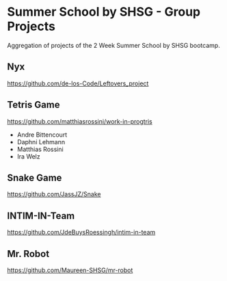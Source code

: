 # Summer School by SHSG - Group Projects
Aggregation of projects of the 2 Week Summer School by SHSG bootcamp.

## Nyx
https://github.com/de-los-Code/Leftovers_project


## Tetris Game
https://github.com/matthiasrossini/work-in-progtris
* Andre Bittencourt
* Daphni Lehmann
* Matthias Rossini
* Ira Welz

## Snake Game
https://github.com/JassJZ/Snake

## INTIM-IN-Team
https://github.com/JdeBuysRoessingh/intim-in-team

## Mr. Robot
https://github.com/Maureen-SHSG/mr-robot
